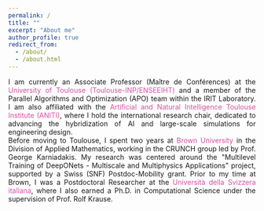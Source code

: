 ```yaml
---
permalink: /
title: ""
excerpt: "About me"
author_profile: true
redirect_from: 
  - /about/
  - /about.html
---
```



<div style="text-align: justify"> I am currently an Associate Professor (Maître de Conférences) at the <span style="color:rgb(199, 21, 133, 0.75)"> University of Toulouse (Toulouse-INP/ENSEEIHT)</span> and a member of the Parallel Algorithms and Optimization (APO) team within the IRIT Laboratory. I am also affiliated with the <span style="color:rgb(199, 21, 133, 0.75)"> Artificial and Natural Intelligence Toulouse Institute (ANITI)</span>, where I hold the international research chair, dedicated to advancing the hybridization of AI and large-scale simulations for engineering design. </div>

<div style="text-align: justify"> Before moving to Toulouse, I spent two years at <span style="color:rgb(199, 21, 133, 0.75)"> Brown University</span> in the Division of Applied Mathematics, working in the CRUNCH group led by Prof. George Karniadakis. My research was centered around the "Multilevel Training of DeepONets - Multiscale and Multiphysics Applications" project, supported by a Swiss (SNF) Postdoc-Mobility grant. Prior to my time at Brown, I was a Postdoctoral Researcher at the <span style="color:rgb(199, 21, 133, 0.75)">Università della Svizzera italiana</span>, where I also earned a Ph.D. in Computational Science under the supervision of Prof. Rolf Krause. </div>